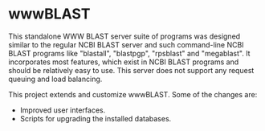 wwwBLAST
===================
This standalone WWW BLAST server suite of programs was designed similar to the regular NCBI BLAST server and such command-line NCBI BLAST programs like "blastall", "blastpgp", "rpsblast" and "megablast". It incorporates most features, which exist in NCBI BLAST programs and should be relatively easy to use. This server does not support any request queuing and load balancing.

This project extends and customize wwwBLAST. Some of the changes are:
* Improved user interfaces.
* Scripts for upgrading the installed databases.

